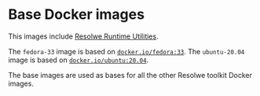 # Base Docker images

This images include [Resolwe Runtime Utilities](
http://resolwe-runtime-utils.readthedocs.io).

The `fedora-33` image is based on [`docker.io/fedora:33`](
https://hub.docker.com/_/fedora/).
The `ubuntu-20.04` image is based on [`docker.io/ubuntu:20.04`](
https://hub.docker.com/_/ubuntu/).

The base images are used as bases for all the other
Resolwe toolkit Docker images.
